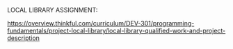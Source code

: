 LOCAL LIBRARY ASSIGNMENT: 

https://overview.thinkful.com/curriculum/DEV-301/programming-fundamentals/project-local-library/local-library-qualified-work-and-project-description
